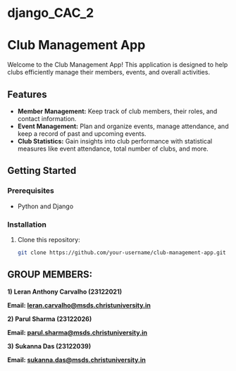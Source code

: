 # django_CAC_2

# Club Management App

Welcome to the Club Management App! This application is designed to help clubs efficiently manage their members, events, and overall activities.

## Features

- **Member Management:** Keep track of club members, their roles, and contact information.
- **Event Management:** Plan and organize events, manage attendance, and keep a record of past and upcoming events.
- **Club Statistics:** Gain insights into club performance with statistical measures like event attendance, total number of clubs, and more.

## Getting Started

### Prerequisites

- Python and Django

### Installation

1. Clone this repository:

   ```bash
   git clone https://github.com/your-username/club-management-app.git
   
## **GROUP MEMBERS:**

**1) Leran Anthony Carvalho (23122021)**

**Email: leran.carvalho@msds.christuniversity.in**

**2) Parul Sharma (23122026)**

**Email: parul.sharma@msds.christuniversity.in**

**3) Sukanna Das (23122039)**

**Email: sukanna.das@msds.christuniversity.in**
